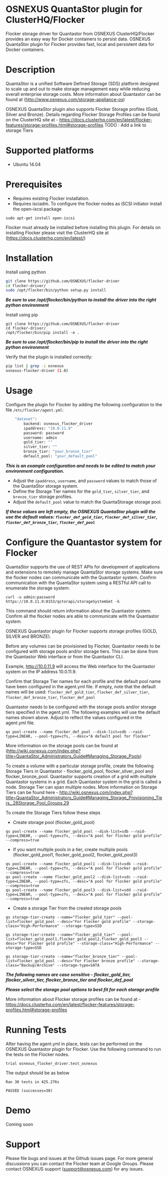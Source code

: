# OSNEXUS QuantaStor plugin for ClusterHQ/Flocker
Flocker storage driver for Quantastor from OSNEXUS
ClusterHQ/Flocker provides an easy way for Docker containers to persist data. OSNEXUS QuantaStor plugin for Flocker provides fast, local and persistent data for Docker containers.

# Description
QuantaStor is a unified Software Defined Storage (SDS) platform designed to scale up and out to make storage management easy while reducing overall enterprise storage costs. 
More information about Quantastor can be found at (http://www.osnexus.com/storage-appliance-os)

OSNEXUS QuantaStor plugin also supports Flocker Storage profiles (Gold, Silver and Bronze).
Details regarding Flocker Storage Profiles can be found on the ClusterHQ site at -
https://docs.clusterhq.com/en/latest/flocker-features/storage-profiles.html#storage-profiles 
TODO : Add a link to storage Tiers

# Supported platforms
* Ubuntu 14.04

# Prerequisites
* Requires existing Flocker installation.
* Requires isciadm. To configure the flocker nodes as iSCSI initiator install the open-iscsi package
```
sudo apt-get install open-iscsi
```
Flocker must already be installed before installing this plugin. For details on installing Flocker please visit the ClusterHQ site at (https://docs.clusterhq.com/en/latest/)

# Installation

Install using python
```bash
git clone https://github.com/OSNEXUS/flocker-driver
cd flocker-driver/
sudo /opt/flocker/bin/python setup.py install
```
**_Be sure to use /opt/flocker/bin/python to install the driver into the right python environment_**


Install using pip
```
git clone https://github.com/OSNEXUS/flocker-driver
cd flocker-driver/
/opt/flocker/bin/pip install -e .
```
**_Be sure to use /opt/flocker/bin/pip to install the driver into the right python environment_**

Verify that the plugin is installed correctly:
```bash
pip list | grep -i osnexus
osnexus-flocker-driver (1.0)
```

# Usage
Configure the plugin for Flocker by adding the following configuration to the file `/etc/flocker/agent.yml`:
```bash
    "dataset":
        backend: osnexus_flocker_driver
        ipaddress: "10.0.11.9" 
        password: password
        username: admin
        gold_tier: ""
        silver_tier: ""
        bronze_tier: "your_bronze_tier"
        default_pool: "your_default_pool"
```

**_This is an example configuration and needs to be edited to match your environment configuration._**
* Adjust the `ipaddress`, `username`, and `password` values to match those of the QuantaStor storage system.
* Define the Storage Tier names for the `gold_tier`, `silver_tier`, and `bronze_tier` storage profiles.
* Adjust the `default_pool` value to match the QuantaStorage storage pool.

**_If these values are left empty, the OSNEXUS QuantaStor plugin will the use the default values:
`flocker_def_gold_tier`, `flocker_def_silver_tier`, `flocker_def_bronze_tier`, `flocker_def_pool`_**


# Configure the Quantastor system for Flocker
QuantaStor supports the use of REST APIs for development of applications and extensions to remotely manage QuantaStor storage systems.
Make sure the flocker nodes can communicate with the Quantastor system. 
Confirm communication with the QuantaStor system using a RESTful API call to enumerate the storage system:
```
curl -u admin:password https://10.0.11.9:8153/qstorapi/storageSystemGet -k
```
This command should return information about the Quantastor system. Confirm all the flocker nodes are able to communicate with the Quantastor system. 

OSNEXUS Quantastor plugin for Flocker supports storage profiles (GOLD, SILVER and BRONZE). 

Before any volumes can be provisioned by Flocker, Quantastor needs to be configured with storage pools and/or storage tiers. 
This can be done from the Quantastor Web interface or from the Quantastor CLI. 

Example, http://10.0.11.9 will access the Web interface for the Quantastor system on the IP address 10.0.11.9.

Confirm that Storage Tier names for each profile and the default pool name have been configured in the agent.yml file.  If empty, note that the default names will be used: `flocker_def_gold_tier`, `flocker_def_silver_tier`, `flocker_def_bronze_tier`, `flocker_def_pool`

Quantastor needs to be configured with the storage pools and/or storage tiers specified in the agent.yml.  The following examples will use the default names shown above.  Adjust to reflect the values configured in the agent.yml file.

```
qs pool-create --name flocker_def_pool --disk-list=sdb --raid-type=LINEAR, --pool-type=zfs, --desc="A default pool for flocker" 
```
More information on the storage pools can be found at (http://wiki.osnexus.com/index.php?title=QuantaStor_Administrators_Guide#Managing_Storage_Pools)


To create a volume with a particular storage profile, create the following Storage Tiers in Quantastor - flocker_gold_pool, flocker_silver_pool and flocker_bronze_pool.
Quantastor supports creation of a grid with multiple Quantastor systems in a grid. Each Quantastor system in the grid is called a node. Storage Tier can span multiple nodes. 
More information on Storage Tiers can be found here - http://wiki.osnexus.com/index.php?title=QuantaStor_Administrators_Guide#Managing_Storage_Provisioning_Tiers_.28Storage_Pool_Groups.29

To create the Storage Tiers follow these steps
* Create storage pool (flocker_gold_pool)
```
qs pool-create --name flocker_gold_pool --disk-list=sdb --raid-type=LINEAR, --pool-type=zfs, --desc="A pool for flocker gold profile" --compress=true
```
* If you want multiple pools in a tier, create multiple pools (flocker_gold_pool1, flocker_gold_pool2, flocker_gold_pool3)
```
qs pool-create --name flocker_gold_pool1 --disk-list=sdb --raid-type=LINEAR, --pool-type=zfs, --desc="A pool for flocker gold profile" --compress=true
qs pool-create --name flocker_gold_pool2 --disk-list=sdc --raid-type=LINEAR, --pool-type=zfs, --desc="A pool for flocker gold profile" --compress=true
qs pool-create --name flocker_gold_pool3 --disk-list=sdd --raid-type=LINEAR, --pool-type=zfs, --desc="A pool for flocker gold profile" --compress=true
```

* Create a storage Tier from the created storage pools
```
qs storage-tier-create --name="flocker_gold_tier" --pool-list=flocker_gold_pool --desc="For Flocker gold profile" --storage-class="High-Performance" --storage-type=SSD
```
```
qs storage-tier-create --name="flocker_gold_tier" --pool-list=flocker_gold_pool1,flocker_gold_pool2,flocker_gold_pool3 --desc="For Flocker gold profile" --storage-class="High-Performance" --storage-type=SSD
```
```
qs storage-tier-create --name="flocker_bronze_tier" --pool-list=flocker_gold_pool --desc="For Flocker bronze profile" --storage-class="Backup/Archive" --storage-type=SATA
```
**_The following names are case sensitive - flocker_gold_tier, flocker_silver_tier, flocker_bronze_tier and flocker_def_pool_**

**_Please select the storage pool options to best fit for each storage profile_**

More information about Flocker storage profiles can be found at -
https://docs.clusterhq.com/en/latest/flocker-features/storage-profiles.html#storage-profiles

# Running Tests
After having the agent.yml in place, tests can be performed on the OSNEXUS Quantastor plugin for Flocker. Use the following command to run the tests on the Flocker nodes.
```
trial osnexus_flocker_driver.test_osnexus

```
The output should be as below 
```
Ran 30 tests in 425.276s

PASSED (successes=30)
```

# Demo
Coming soon

# Support
Please file bugs and issues at the Github issues page. For more general discussions you can contact the Flocker team at Google Groups. Please contact OSNEXUS support (support@osnexus.com) for any issues.


